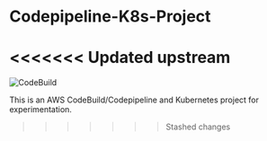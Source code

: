 # Codepipeline-K8s-Project
<<<<<<< Updated upstream
=======
![CodeBuild](https://codebuild.us-east-2.amazonaws.com/badges?uuid=eyJlbmNyeXB0ZWREYXRhIjoiNnRWUXpLMFlCSHpyY2xEb0E3eDI4QzVZTXpWNi9RNDVacVpLdUlnbmZoR0xGQnhlOEMvclZHWVAxTWN3aDdzZ005UXlmK2JDTnNtWW55Y1ZxYzhUWm5jPSIsIml2UGFyYW1ldGVyU3BlYyI6IlI4RmFTeUF3RFgxNFM3U28iLCJtYXRlcmlhbFNldFNlcmlhbCI6MX0%3D&branch=main) 

This is an AWS CodeBuild/Codepipeline and Kubernetes project for experimentation. 
>>>>>>> Stashed changes
